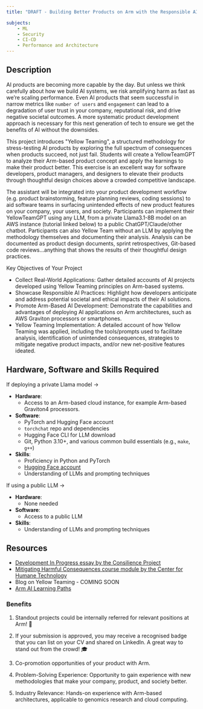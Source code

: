 ```yaml
---
title: "DRAFT - Building Better Products on Arm with the Responsible AI methodology, Yellow Teaming"

subjects:
    - ML
    - Security
    - CI-CD
    - Performance and Architecture 
---
```


## Description

AI products are becoming more capable by the day. But unless we think carefully about how we build AI systems, we risk amplifying harm as fast as we’re scaling performance. Even AI products that seem successful in narrow metrics like `number of users` and `engagement` can lead to a degradation of user trust in your company, reputational risk, and drive negative societal outcomes. A more systematic product development approach is necessary for this next generation of tech to ensure we get the benefits of AI without the downsides.

This project introduces "Yellow Teaming", a structured methodology for stress-testing AI products by exploring the full spectrum of consequences when products succeed, not just fail. Students will create a YellowTeamGPT to analyze their Arm-based product concept and apply the learnings to make their product better. This exercise is an excellent way for software developers, product managers, and designers to elevate their products through thoughtful design choices above a crowded competitive landscape.

The assistant will be integrated into your product development workflow (e.g. product brainstorming, feature planning reviews, coding sessions) to aid software teams in surfacing unintended effects of new product features on your company, your users, and society. Participants can implement their YellowTeamGPT using any LLM, from a private Llama3.1-8B model on an AWS instance (tutorial linked below) to a public ChatGPT/Claude/other chatbot. Participants can also Yellow Team without an LLM by applying the methodology themselves and documenting their analysis. Analysis can be documented as product design documents, sprint retrospectives, Git-based code reviews...anything that shows the results of their thoughtful design practices.

Key Objectives of Your Project
- Collect Real-World Applications: Gather detailed accounts of AI projects developed using Yellow Teaming principles on Arm-based systems.
- Showcase Responsible AI Practices: Highlight how developers anticipate and address potential societal and ethical impacts of their AI solutions.
- Promote Arm-Based AI Development: Demonstrate the capabilities and advantages of deploying AI applications on Arm architectures, such as AWS Graviton processors or smartphones.
- Yellow Teaming Implementation: A detailed account of how Yellow Teaming was applied, including the tools/prompts used to facilitate analysis, identification of unintended consequences, strategies to mitigate negative product impacts, and/or new net-positive features ideated.


## Hardware, Software and Skills Required

If deploying a private Llama model -> 
- **Hardware**:
  - Access to an Arm-based cloud instance, for example Arm-based Graviton4 processors.
- **Software**:
  - PyTorch and Hugging Face account
  - `torchchat` repo and dependencies
  - Hugging Face CLI for LLM download
  - Git, Python 3.10+, and various common build essentials (e.g., `make`, `g++`)
- **Skills**:
  - Proficiency in Python and PyTorch
  - [Hugging Face account](https://huggingface.co/)
  - Understanding of LLMs and prompting techniques

If using a public LLM ->
- **Hardware**:
  - None needed
- **Software**:
  - Access to a public LLM
- **Skills**:
  - Understanding of LLMs and prompting techniques

## Resources 

- [Development In Progress essay by the Consilience Project](https://consilienceproject.org/development-in-progress/)
- [Mitigating Harmful Consequences course module by the Center for Humane Technology](https://www.humanetech.com/course) 
- Blog on Yellow Teaming - COMING SOON
- [Arm AI Learning Paths](https://learn.arm.com/tag/ml)

### Benefits

1. Standout projects could be internally referred for relevant positions at Arm! :page_with_curl:

2. If your submission is approved, you may receive a recognised badge that you can list on your CV and shared on LinkedIn. A great way to stand out from the crowd! :mortar_board:

3. Co-promotion opportunities of your product with Arm.
  
4. Problem-Solving Experience: Opportunity to gain experience with new methodologies that make your company, product, and society better. 

6. Industry Relevance: Hands-on experience with Arm-based architectures, applicable to genomics research and cloud computing.  
